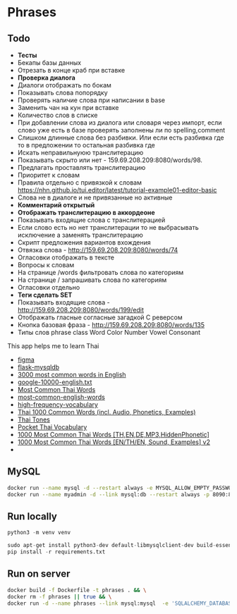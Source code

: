 # Phrases

## Todo
- **Тесты**
- Бекапы базы данных
- Отрезать в конце краб при вставке
- **Проверка диалога**
- Диалоги отображать по бокам
- Показывать слова попорядку
- Проверять наличие слова при написании в base
- Заменить чан на кун при вставке
- Количество слов в списке
- При добавлении слова из диалога или словаря через импорт, если слово уже есть в базе проверять заполнены ли по spelling,comment
- Слишком длинные слова без разбивки. Или если есть разбивка где то в предложении то остальная разбивка где
- Искать неправильнуюю транслитерацию
- Показывать скрыто или нет - 159.69.208.209:8080/words/98.
- Предлагать проставлять транслитерацию
- Приоритет к словам
- Правила отдельно с привязкой к словам https://nhn.github.io/tui.editor/latest/tutorial-example01-editor-basic
- Слова не в диалоге и не привязанные но активные
- **Комментарий открытый**
- **Отображать транслитерацию в аккордеоне**
- Показывать входящие слова с транслитерацией
- Если слово есть но нет транслитерации то не выбрасывать исключение а заменять транслитерацию
- Скрипт предложения вариантов вхождения
- Отвязка слова - http://159.69.208.209:8080/words/74
- Огласовки отображать в тексте
- Вопросы к словам
- На странице /words фильтровать слова по категориям
- На странице / запрашивать слова по категориям
- Огласовки отдельно
- **Теги сделать SET**
- Показывать входящие слова - http://159.69.208.209:8080/words/199/edit
- Отображать гласные согласные загадкой С реверсом
- Кнопка базовая фраза - http://159.69.208.209:8080/words/135
- Типы слов
    phrase
    class 
    Word
    Color
    Number
    Vowel
    Consonant


This app helps me to learn Thai
- [figma](https://www.figma.com/file/okoaQC85mWsw2W7aBZY9Hv/Phrases?node-id=0%3A1&t=sHIDdoooyc8nmOxC-0)
- [flask-mysqldb](https://github.com/alexferl/flask-mysqldb)
- [3000 most common words in English](https://www.ef.com/wwen/english-resources/english-vocabulary/top-3000-words/)
- [google-10000-english.txt](https://github.com/first20hours/google-10000-english/blob/master/google-10000-english.txt)
- [Most Common Thai Words](https://github.com/frekwencja/most-common-words-multilingual/blob/main/data/wordfrequency.info/th.txt)
- [most-common-english-words](https://github.com/edthrn/most-common-english-words/blob/master/nouns.txt)
- [high-frequency-vocabulary](https://github.com/arstgit/high-frequency-vocabulary)
- [Thai 1000 Common Words (incl. Audio, Phonetics, Examples)](https://ankiweb.net/shared/info/588542997)
- [Thai Tones](https://ankiweb.net/shared/info/951524269)
- [Pocket Thai Vocabulary](https://ankiweb.net/shared/info/293019843)
- [1000 Most Common Thai Words [TH,EN,DE,MP3,HiddenPhonetic]](https://ankiweb.net/shared/info/2201805440)
- [1000 Most Common Thai Words [EN/TH/EN, Sound, Examples] v2](https://ankiweb.net/shared/info/416262160)
- []()


## MySQL
```bash
docker run --name mysql -d --restart always -e MYSQL_ALLOW_EMPTY_PASSWORD=yes -e MYSQL_DATABASE=seo -p 306:3306 mysql:8
docker run --name myadmin -d --link mysql:db --restart always -p 8090:80 phpmyadmin/phpmyadmin
```


## Run locally

```python
python3 -m venv venv

sudo apt-get install python3-dev default-libmysqlclient-dev build-essential
pip install -r requirements.txt
```


## Run on server

```bash
docker build -f Dockerfile -t phrases . && \
docker rm -f phrases || true && \
docker run -d --name phrases --link mysql:mysql  -e 'SQLALCHEMY_DATABASE_URI=mysql://root:@mysql/phrases' -p 8080:8081 --restart always phrases
```

